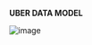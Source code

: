 **UBER DATA MODEL**

![image](https://github.com/suryaph971/DataEngineering-with-snowflake/assets/64318123/2d63b8ae-3b5b-481a-b8c5-ab2de500e3b7)
